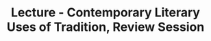 ---
layout: post
title: Lecture - Contemporary Literary Uses of Tradition, Review Session
number: 26
---